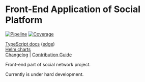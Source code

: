 Front-End Application of Social Platform
========================================

[![Pipeline](https://git.instrumentisto.com/social/frontend/badges/master/pipeline.svg)](https://git.instrumentisto.com/social/frontend/commits/master)
[![Coverage](https://git.instrumentisto.com/social/frontend/badges/master/coverage.svg)](https://git.instrumentisto.com/social/frontend/commits/master)

[TypeScript docs][TS docs] ([edge][edge TS docs])  
[Helm charts](https://social.io.instrumentisto.com/frontend/helm/index.yaml)  
[Changelog](CHANGELOG.md) |
[Contribution Guide](CONTRIBUTING.md)

Front-end part of social network project.

Currently is under hard development.





[TS docs]: https://social.io.instrumentisto.com/frontend/latest/docs/ts
[edge TS docs]: https://social.io.instrumentisto.com/frontend/edge/docs/ts
